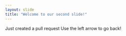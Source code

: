 ```yaml
---
layout: slide
title: "Welcome to our second slide!"
---
```

Just created a pull request
Use the left arrow to go back!
